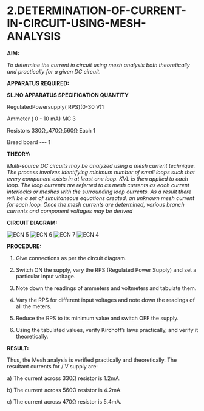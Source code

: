 # 2.DETERMINATION-OF-CURRENT-IN-CIRCUIT-USING-MESH-ANALYSIS

**AIM:**

*To determine the current in circuit using mesh analysis both theoretically and practically for a given DC circuit.*

**APPARATUS REQUIRED:**

**SL.NO	APPARATUS	SPECIFICATION	QUANTITY**

  RegulatedPowersupply( RPS)(0-30 V)1
	
  Ammeter	( 0 - 10 mA) MC	3
	
  Resistors	330Ω,.470Ω,560Ω	Each 1
	
  Bread board	---	1

**THEORY:**

*Multi-source DC circuits may be analyzed using a mesh current technique. The process involves identifying minimum number of small loops such that every component exists in at least one loop. KVL is then applied to each loop. The loop currents are referred to as mesh currents as each current interlocks or meshes with the surrounding loop currents. As a result there will be a set of simultaneous equations created, an unknown mesh current for each loop. Once the mesh currents are determined, various branch currents and component voltages may be derived*

**CIRCUIT DIAGRAM:**

![ECN  5](https://github.com/user-attachments/assets/4a02d2dc-5fb0-47ad-a1ad-9ef9b3cae9ac)
![ECN   6](https://github.com/user-attachments/assets/82ba59f2-98d0-43c0-882b-6e00af3277a3)
![ECN    7](https://github.com/user-attachments/assets/ff6fe12c-1df3-417c-9f01-e5cfb1d03875)
![ECN  4](https://github.com/user-attachments/assets/02d74333-a2fa-42d5-b6d1-5361d487a2b9)

**PROCEDURE:** 

1.	Give connections as per the circuit diagram.

2.	Switch ON the supply, vary the RPS (Regulated Power Supply) and set a particular input voltage.

3.	Note down the readings of ammeters and voltmeters and tabulate them.

4.	Vary the RPS for different input voltages and note down the readings of all the meters.

5.	Reduce the RPS to its minimum value and switch OFF the supply.

6.	Using the tabulated values, verify Kirchoff’s laws practically, and verify it theoretically.

   **RESULT:**

Thus, the Mesh analysis is verified practically and theoretically. The resultant currents for 	/	V supply are:

a)	The current across 330Ω resistor is 1.2mA.

b)	The current across 560Ω resistor is	4.2mA.

c)	The current across 470Ω resistor is 5.4mA.

